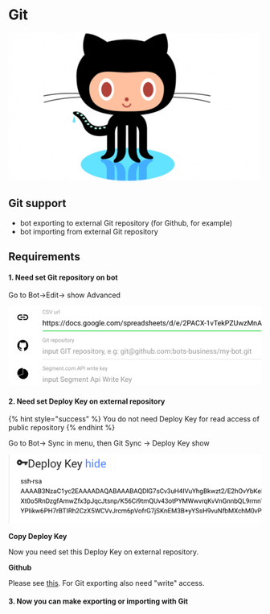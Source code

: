 # Git

![](../.gitbook/assets/image%20%2817%29.png)

## Git support

* bot exporting to external Git repository \(for Github, for example\)
* bot importing from external Git repository

## Requirements

#### 1. Need set Git repository on bot

Go to Bot-&gt;Edit-&gt; show Advanced 

![](../.gitbook/assets/image%20%289%29.png)

#### 2. Need set Deploy Key on external repository

{% hint style="success" %}
You do not need Deploy Key for read access of public repository 
{% endhint %}

Go to Bot-&gt; Sync in menu, then Git Sync -&gt; Deploy Key show

![](../.gitbook/assets/image%20%2836%29.png)

**Copy Deploy Key**

Now you need set this Deploy Key on external repository.

**Github**

Please see [this](https://developer.github.com/v3/guides/managing-deploy-keys/#deploy-keys). For Git exporting also need "write" access.

#### 3. Now you can make exporting or importing with Git

